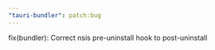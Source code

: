 ```yaml
---
"tauri-bundler": patch:bug
---
```


fix(bundler): Correct nsis pre-uninstall hook to post-uninstall
